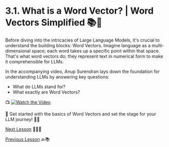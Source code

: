# 3.1. What is a Word Vector? | Word Vectors Simplified 📚🎥

Before diving into the intricacies of Large Language Models, it's crucial to understand the building blocks: Word Vectors. Imagine language as a multi-dimensional space; each word takes up a specific point within that space. That's what word vectors do; they represent text in numerical form to make it comprehensible for LLMs.

In the accompanying video, Anup Surendran lays down the foundation for understanding LLMs by answering key questions:

- What do LLMs stand for?
- What exactly are Word Vectors?
  
📺 [![Watch the Video](https://img.youtube.com/vi/xkPzelcmuDk/0.jpg)](https://youtu.be/xkPzelcmuDk)

🚀 Get started with the basics of Word Vectors and set the stage for your LLM journey! 🌟📝


[Next Lesson](../Level-3/Word-Vectors-Simplified-Part-2.md) 📖👣🔜

[Previous Lesson](../Level-2/Task-2.md) 🔙📚
